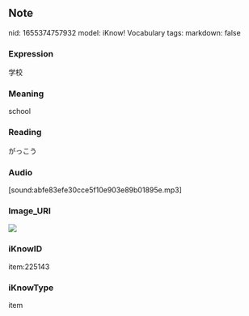 ## Note
nid: 1655374757932
model: iKnow! Vocabulary
tags: 
markdown: false

### Expression
学校

### Meaning
school

### Reading
がっこう

### Audio
[sound:abfe83efe30cce5f10e903e89b01895e.mp3]

### Image_URI
<img src="238f7cbb79974b2d8ec3a2ec910e8988.jpg">

### iKnowID
item:225143

### iKnowType
item
